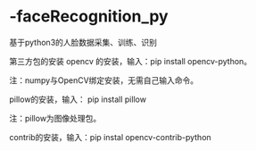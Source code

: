# -faceRecognition_py

基于python3的人脸数据采集、训练、识别

第三方包的安装
opencv 的安装，输入：pip install opencv-python。

注：numpy与OpenCV绑定安装，无需自己输入命令。

pillow的安装，输入： pip install pillow

注：pillow为图像处理包。

contrib的安装，输入：pip instal opencv-contrib-python
